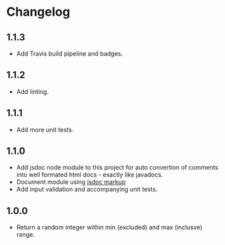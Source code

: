# Changelog

## 1.1.3
- Add Travis build pipeline and badges.

## 1.1.2
- Add linting.

## 1.1.1
- Add more unit tests.

## 1.1.0
- Add jsdoc node module to this project for auto convertion of comments into well formated html docs - exactly like javadocs.
- Document module using [jsdoc markup](http://usejsdoc.org/tags-returns.html)
- Add input validation and accompanying unit tests.

## 1.0.0
- Return a random integer within min (excluded) and max (inclusve) range.
